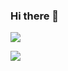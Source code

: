 ### Hi there 👋

<!--
**condorheroblog/condorheroblog** is a ✨ _special_ ✨ repository because its `README.md` (this file) appears on your GitHub profile.

Here are some ideas to get you started:

- 🔭 I’m currently working on ...
- 🌱 I’m currently learning ...
- 👯 I’m looking to collaborate on ...
- 🤔 I’m looking for help with ...
- 💬 Ask me about ...
- 📫 How to reach me: ...
- 😄 Pronouns: ...
- ⚡ Fun fact: ...
-->

![](https://github-readme-stats.vercel.app/api?username=condorheroblog&theme=vision-friendly-dark&show_icons=true)

![](https://github-readme-stats.vercel.app/api/top-langs/?username=condorheroblog&layout=compact&theme=blue-green)
